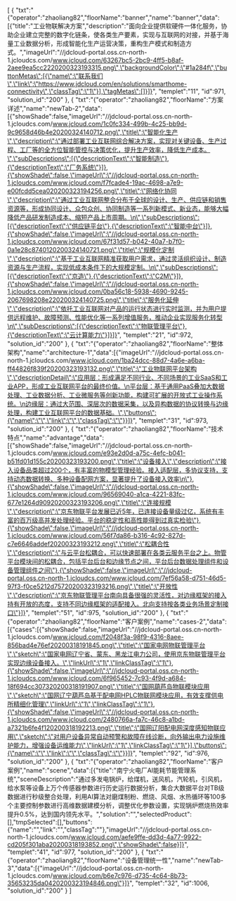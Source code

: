 [
	{
		"txt":"{\"operator\":\"zhaoliang82\",\"floorName\":\"banner\",\"name\":\"banner\",\"data\":[{\"title\":\"工业物联解决方案\",\"description\":\"面向企业提供软硬件一体化服务，协助企业建立完整的数字化链条，使各类生产要素，实现与互联网的对接，并基于海量工业数据分析，形成智能化生产运营决策，重构生产模式和制造方式。\",\"imageUrl\":\"//jdcloud-portal.oss.cn-north-1.jcloudcs.com/www.jcloud.com/63267bc5-2bc9-4ff5-b8af-2aee9ea5cc2220200323193315.png\",\"backgroundColor\":\"#1a284f\",\"buttonMetas\":[{\"name\":\"联系我们\",\"link\":\"https://www.jdcloud.com/en/solutions/smarthome-connectivity\",\"classTag\":\"1\"}],\"tagMetas\":[]}]}",
		"templet":"11",
		"id":971,
		"solution_id":"200"
	},
	{
		"txt":"{\"operator\":\"zhaoliang82\",\"floorName\":\"方案详述\",\"name\":\"newTab-2\",\"data\":[{\"showShade\":false,\"imageUrl\":\"//jdcloud-portal.oss.cn-north-1.jcloudcs.com/www.jcloud.com/1c0fc334-499b-4c25-bb9d-9c9658d46b4e20200324140712.png\",\"title\":\"智能化生产\",\"description\":\"通过部署工业互联网综合解决方案，实现对关键设备、生产过程、工厂等的全方位智能管控与决策优化，提升生产效率，降低生产成本。\",\"subDescriptions\":[{\"descriptionText\":\"智能制造\"},{\"descriptionText\":\"厂务系统\"}]},{\"showShade\":false,\"imageUrl\":\"//jdcloud-portal.oss.cn-north-1.jcloudcs.com/www.jcloud.com/f7fcade4-19ac-4698-a7e9-e00fcdd5cea020200323194256.png\",\"title\":\"网络化协同\",\"description\":\"通过工业互联网整合分布于全球的设计、生产、供应链和销售资源等，形成协同设计、众包众创、协同制造等一系列新模式、新业态，能够大幅降低产品研发制造成本、缩短产品上市周期。\n\",\"subDescriptions\":[{\"descriptionText\":\"供应链平台\"},{\"descriptionText\":\"智能中台\"}]},{\"showShade\":false,\"imageUrl\":\"//jdcloud-portal.oss.cn-north-1.jcloudcs.com/www.jcloud.com/67f31d57-b042-40a7-b7f0-0a1e28c8740120200324140721.png\",\"title\":\"规模化定制\",\"description\":\"基于工业互联网精准获取用户需求，通过灵活组织设计、制造资源与生产流程，实现低成本条件下的大规模定制。\n\",\"subDescriptions\":[{\"descriptionText\":\"京造\"},{\"descriptionText\":\"C2M\"}]},{\"showShade\":false,\"imageUrl\":\"//jdcloud-portal.oss.cn-north-1.jcloudcs.com/www.jcloud.com/0ba56c18-5938-4690-9245-2067698208e220200324140725.png\",\"title\":\"服务化延伸\",\"description\":\"依托工业互联网对产品的运行状态进行实时监测，并为用户提供远程维护、故障预测、性能优化等一系列增值服务，推动企业实现服务化转型\n\",\"subDescriptions\":[{\"descriptionText\":\"物联管理平台\"},{\"descriptionText\":\"云计算能力\"}]}]}",
		"templet":"21",
		"id":972,
		"solution_id":"200"
	},
	{
		"txt":"{\"operator\":\"zhaoliang82\",\"floorName\":\"整体架构\",\"name\":\"architecture-1\",\"data\":[{\"imageUrl\":\"//jdcloud-portal.oss.cn-north-1.jcloudcs.com/www.jcloud.com/1ba24dcc-88d7-4a6e-a6ba-ff44826f839f20200323193132.png\",\"title\":\"工业物联网平台架构\",\"descriptionDetail\":\"应用层：形成满足不同行业、不同场景的工业SaaS和工业APP，形成工业互联网平台的最终价值。\n平台层：基于通用PaaS叠加大数据处理、工业数据分析、工业微服务等创新功能，构建可扩展的开放式工业操作系统。\n边缘层：通过大范围、深层次的数据采集，以及异构数据的协议转换与边缘处理，构建工业互联网平台的数据基础。\",\"buttons\":{\"name\":\"\",\"link\":\"\",\"classTag\":\"\"}}]}",
		"templet":"31",
		"id":973,
		"solution_id":"200"
	},
	{
		"txt":"{\"operator\":\"zhaoliang82\",\"floorName\":\"技术特点\",\"name\":\"advantage\",\"data\":[{\"showShade\":false,\"imageUrl\":\"//jdcloud-portal.oss.cn-north-1.jcloudcs.com/www.jcloud.com/e93e2d0d-a75c-4efc-b041-b51fd01d155c20200323193200.png\",\"title\":\"设备接入\",\"description\":\"接入设备品类超过200个，有丰富的物模型管理经验。接入适配层，多协议支持，支持动态数据转换、多种设备配网方案，显著提升了设备接入效率\n\"},{\"showShade\":false,\"imageUrl\":\"//jdcloud-portal.oss.cn-north-1.jcloudcs.com/www.jcloud.com/96569040-a1ca-4221-83fc-677e1264d90920200323193206.png\",\"title\":\"连接规模\",\"description\":\"京东物联平台发展已近5年，已连接设备量级过亿，系统有丰富的百万级高并发处理经验。平台的稳定性和高性能得到过真实检验\"},{\"showShade\":false,\"imageUrl\":\"//jdcloud-portal.oss.cn-north-1.jcloudcs.com/www.jcloud.com/56f7da86-b316-4c92-827d-c7e6646addef20200323193212.png\",\"title\":\"松耦合性\",\"description\":\"与云平台松耦合，可以快速部署在各类云服务平台之上。物管平台模块间的松耦合，包括平台后台和边缘节点之间，平台后台数据处理组件和设备管理组件之间\"},{\"showShade\":false,\"imageUrl\":\"//jdcloud-portal.oss.cn-north-1.jcloudcs.com/www.jcloud.com/7ef56a58-d751-46d5-97f3-f0ce5212d75720200323193216.png\",\"title\":\"开放性\",\"description\":\"京东物联管理平台南向具备很强的灵活性，对边缘框架的接入持有开放的态度，支持不同边缘框架的适配接入。北向支持按各类业务场景定制接口\"}]}",
		"templet":"51",
		"id":975,
		"solution_id":"200"
	},
	{
		"txt":"{\"operator\":\"zhaoliang82\",\"floorName\":\"客户案例\",\"name\":\"cases-2\",\"data\":[{\"cases\":[{\"showShade\":false,\"imageUrl\":\"//jdcloud-portal.oss.cn-north-1.jcloudcs.com/www.jcloud.com/f2048f3a-98f9-4316-8aee-856bad4e76ef20200318191845.png\",\"title\":\"国家电网物联管理平台\",\"sketch\":\"国家电网辽宁省、蒙东、黑龙江电力公司，使用京东物联管理平台实现边缘设备接入。\",\"linkUrl\":\"1\",\"linkClassTag\":\"1\"},{\"showShade\":false,\"imageUrl\":\"//jdcloud-portal.oss.cn-north-1.jcloudcs.com/www.jcloud.com/6f965452-7c93-4f9d-a684-18f694cc307320200318191907.png\",\"title\":\"国网葫芦岛物联模块应用\",\"sketch\":\"国网辽宁葫芦岛基于配电网HPLC物联网模块应用，有效支撑供电所精细化管理\",\"linkUrl\":\"1\",\"linkClassTag\":\"1\"},{\"showShade\":false,\"imageUrl\":\"//jdcloud-portal.oss.cn-north-1.jcloudcs.com/www.jcloud.com/2480766a-fa7c-46c8-a1bd-a7321b6fe4f120200318192213.png\",\"title\":\"国网辽阳配电网深度感知物联应用\",\"sketch\":\"对用户设备异常自动预警和故障在线诊断，向外输出电力设施维护能力，增强设备运维能力\",\"linkUrl\":\"1\",\"linkClassTag\":\"1\"}],\"buttons\":{\"name\":\"\",\"link\":\"\",\"classTag\":\"\"}}]}",
		"templet":"92",
		"id":976,
		"solution_id":"200"
	},
	{
		"txt":"{\"operator\":\"zhaoliang82\",\"floorName\":\"客户案例\",\"name\":\"scene\",\"data\":[{\"title\":\"南宁火电厂AI能耗节能管理系统\",\"sceneDescription\":\"通过多发电锅炉，给煤机，送风机，汽轮机，引风机，给水泵等设备上万个传感器参数进行历史运行数据分析，集合大数据平台对TB级数据进行秒级整合处理，利用AI算法对磨煤制粉、燃烧、风烟、水热循环等100多个主要控制参数进行高维数据建模分析，调整优化参数设置，实现锅炉燃烧热效率提升0.5%，达到国内领先水平。\",\"solution\":\"\",\"selectedProduct\":[],\"tmpSelected\":[],\"buttons\":{\"name\":\"\",\"link\":\"\",\"classTag\":\"\"},\"imageUrl\":\"//jdcloud-portal.oss.cn-north-1.jcloudcs.com/www.jcloud.com/aefe9ffe-dd3d-4a77-9922-cd205f301aba20200318193852.png\",\"showShade\":false}]}",
		"templet":"41",
		"id":977,
		"solution_id":"200"
	},
	{
		"txt":"{\"operator\":\"zhaoliang82\",\"floorName\":\"设备管理统一性\",\"name\":\"newTab-3\",\"data\":[{\"imageUrl\":\"//jdcloud-portal.oss.cn-north-1.jcloudcs.com/www.jcloud.com/b6e7c976-d735-4c64-8b73-35653235da0420200323194846.png\"}]}",
		"templet":"32",
		"id":1006,
		"solution_id":"200"
	}
]